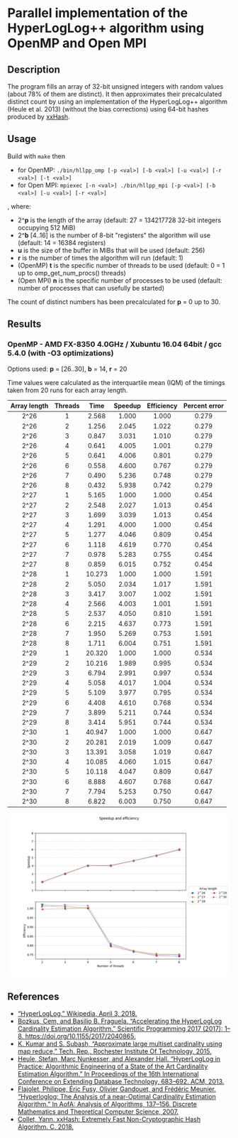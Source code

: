 # Parallel implementation of the HyperLogLog++ algorithm using OpenMP and Open MPI
## Description
The program fills an array of 32-bit unsigned integers with random values (about 78% of them are distinct). It then approximates their precalculated distinct count by using an implementation of the HyperLogLog++ algorithm (Heule et al. 2013) (without the bias corrections) using 64-bit hashes produced by [xxHash](https://github.com/Cyan4973/xxHash).
## Usage
Build with `make` then 
* for OpenMP: `./bin/hllpp_omp [-p <val>] [-b <val>] [-u <val>] [-r <val>] [-t <val>]`
* for Open MPI: `mpiexec [-n <val>] ./bin/hllpp_mpi [-p <val>] [-b <val>] [-u <val>] [-r <val>] `

, where:
* 2^**p** is the length of the array (default: 27 = 134217728 32-bit integers occupying 512 MiB) 
* 2^**b** [4..16] is the number of 8-bit "registers" the algorithm will use (default: 14 = 16384 registers)
* **u** is the size of the buffer in MiBs that will be used (default: 256)
* **r** is the number of times the algorithm will run (default: 1)
* (OpenMP) **t** is the specific number of threads to be used (default: 0 = 1 up to omp_get_num_procs() threads)
* (Open MPI) **n** is the specific number of processes to be used (default: number of processes that can usefully be started)

The count of distinct numbers has been precalculated for **p** = 0 up to 30.
## Results 
### OpenMP - AMD FX-8350 4.0GHz / Xubuntu 16.04 64bit / gcc 5.4.0 (with -O3 optimizations)
Options used: **p** = [26..30], **b** = 14, **r** = 20

Time values were calculated as the interquartile mean (IQM) of the timings taken from 20 runs for each array length.

| Array length | Threads | Time | Speedup | Efficiency | Percent error |
|:------------:|:-------:|:------:|:-------:|:----------:|:-------------:|
| 2^26 | 1 | 2.568 | 1.000 | 1.000 | 0.279 |
| 2^26 | 2 | 1.256 | 2.045 | 1.022 | 0.279 |
| 2^26 | 3 | 0.847 | 3.031 | 1.010 | 0.279 |
| 2^26 | 4 | 0.641 | 4.005 | 1.001 | 0.279 |
| 2^26 | 5 | 0.641 | 4.006 | 0.801 | 0.279 |
| 2^26 | 6 | 0.558 | 4.600 | 0.767 | 0.279 |
| 2^26 | 7 | 0.490 | 5.236 | 0.748 | 0.279 |
| 2^26 | 8 | 0.432 | 5.938 | 0.742 | 0.279 |
| 2^27 | 1 | 5.165 | 1.000 | 1.000 | 0.454 |
| 2^27 | 2 | 2.548 | 2.027 | 1.013 | 0.454 |
| 2^27 | 3 | 1.699 | 3.039 | 1.013 | 0.454 |
| 2^27 | 4 | 1.291 | 4.000 | 1.000 | 0.454 |
| 2^27 | 5 | 1.277 | 4.046 | 0.809 | 0.454 |
| 2^27 | 6 | 1.118 | 4.619 | 0.770 | 0.454 |
| 2^27 | 7 | 0.978 | 5.283 | 0.755 | 0.454 |
| 2^27 | 8 | 0.859 | 6.015 | 0.752 | 0.454 |
| 2^28 | 1 | 10.273 | 1.000 | 1.000 | 1.591 |
| 2^28 | 2 | 5.050 | 2.034 | 1.017 | 1.591 |
| 2^28 | 3 | 3.417 | 3.007 | 1.002 | 1.591 |
| 2^28 | 4 | 2.566 | 4.003 | 1.001 | 1.591 |
| 2^28 | 5 | 2.537 | 4.050 | 0.810 | 1.591 |
| 2^28 | 6 | 2.215 | 4.637 | 0.773 | 1.591 |
| 2^28 | 7 | 1.950 | 5.269 | 0.753 | 1.591 |
| 2^28 | 8 | 1.711 | 6.004 | 0.751 | 1.591 |
| 2^29 | 1 | 20.320 | 1.000 | 1.000 | 0.534 |
| 2^29 | 2 | 10.216 | 1.989 | 0.995 | 0.534 |
| 2^29 | 3 | 6.794 | 2.991 | 0.997 | 0.534 |
| 2^29 | 4 | 5.058 | 4.017 | 1.004 | 0.534 |
| 2^29 | 5 | 5.109 | 3.977 | 0.795 | 0.534 |
| 2^29 | 6 | 4.408 | 4.610 | 0.768 | 0.534 |
| 2^29 | 7 | 3.899 | 5.211 | 0.744 | 0.534 |
| 2^29 | 8 | 3.414 | 5.951 | 0.744 | 0.534 |
| 2^30 | 1 | 40.947 | 1.000 | 1.000 | 0.647 |
| 2^30 | 2 | 20.281 | 2.019 | 1.009 | 0.647 |
| 2^30 | 3 | 13.391 | 3.058 | 1.019 | 0.647 |
| 2^30 | 4 | 10.085 | 4.060 | 1.015 | 0.647 |
| 2^30 | 5 | 10.118 | 4.047 | 0.809 | 0.647 |
| 2^30 | 6 | 8.888 | 4.607 | 0.768 | 0.647 |
| 2^30 | 7 | 7.794 | 5.253 | 0.750 | 0.647 |
| 2^30 | 8 | 6.822 | 6.003 | 0.750 | 0.647 |

![](results/xubuntu_openmp_converted.png)
## References
* [“HyperLogLog.” Wikipedia, April 3, 2018.](https://en.wikipedia.org/w/index.php?title=HyperLogLog&oldid=833994784)
* [Bozkus, Cem, and Basilio B. Fraguela. “Accelerating the HyperLogLog Cardinality Estimation Algorithm.” Scientific Programming 2017 (2017): 1–8. https://doi.org/10.1155/2017/2040865.
](biblio/2040865.pdf)
* [K. Kumar and S. Subash, “Approximate large multiset cardinality using map reduce,” Tech. Rep., Rochester Institute Of Technology, 2015.](biblio/report.pdf)
* [Heule, Stefan, Marc Nunkesser, and Alexander Hall. “HyperLogLog in Practice: Algorithmic Engineering of a State of the Art Cardinality Estimation Algorithm.” In Proceedings of the 16th International Conference on Extending Database Technology, 683–692. ACM, 2013.
](biblio/p683-heule.pdf)
* [Flajolet, Philippe, Éric Fusy, Olivier Gandouet, and Frédéric Meunier. “Hyperloglog: The Analysis of a near-Optimal Cardinality Estimation Algorithm.” In AofA: Analysis of Algorithms, 137–156. Discrete Mathematics and Theoretical Computer Science, 2007.
](biblio/FlFuGaMe07.pdf)
* [Collet, Yann. xxHash: Extremely Fast Non-Cryptographic Hash Algorithm. C, 2018.](https://github.com/Cyan4973/xxHash)
